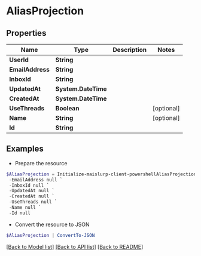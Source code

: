# AliasProjection
## Properties

Name | Type | Description | Notes
------------ | ------------- | ------------- | -------------
**UserId** | **String** |  | 
**EmailAddress** | **String** |  | 
**InboxId** | **String** |  | 
**UpdatedAt** | **System.DateTime** |  | 
**CreatedAt** | **System.DateTime** |  | 
**UseThreads** | **Boolean** |  | [optional] 
**Name** | **String** |  | [optional] 
**Id** | **String** |  | 

## Examples

- Prepare the resource
```powershell
$AliasProjection = Initialize-maislurp-client-powershellAliasProjection  -UserId null `
 -EmailAddress null `
 -InboxId null `
 -UpdatedAt null `
 -CreatedAt null `
 -UseThreads null `
 -Name null `
 -Id null
```

- Convert the resource to JSON
```powershell
$AliasProjection | ConvertTo-JSON
```

[[Back to Model list]](../README#documentation-for-models) [[Back to API list]](../README#documentation-for-api-endpoints) [[Back to README]](../README)

